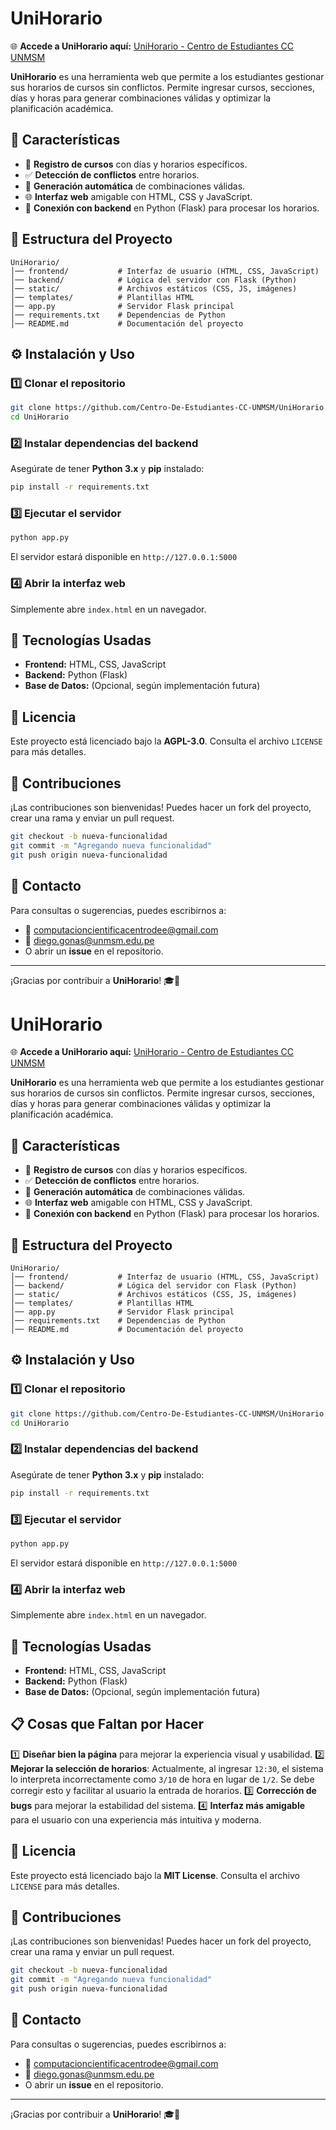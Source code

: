 # UniHorario

🌐 **Accede a UniHorario aquí:** [UniHorario - Centro de Estudiantes CC UNMSM](https://centro-de-estudiantes-cc-unmsm.github.io/UniHorario/)


**UniHorario** es una herramienta web que permite a los estudiantes gestionar sus horarios de cursos sin conflictos. Permite ingresar cursos, secciones, días y horas para generar combinaciones válidas y optimizar la planificación académica.

## 🚀 Características

- 📅 **Registro de cursos** con días y horarios específicos.
- ✅ **Detección de conflictos** entre horarios.
- 🔄 **Generación automática** de combinaciones válidas.
- 🌐 **Interfaz web** amigable con HTML, CSS y JavaScript.
- 🔗 **Conexión con backend** en Python (Flask) para procesar los horarios.

## 📂 Estructura del Proyecto

```plaintext
UniHorario/
│── frontend/           # Interfaz de usuario (HTML, CSS, JavaScript)
│── backend/            # Lógica del servidor con Flask (Python)
│── static/             # Archivos estáticos (CSS, JS, imágenes)
│── templates/          # Plantillas HTML
│── app.py              # Servidor Flask principal
│── requirements.txt    # Dependencias de Python
│── README.md           # Documentación del proyecto
```

## ⚙️ Instalación y Uso

### 1️⃣ Clonar el repositorio

```bash
git clone https://github.com/Centro-De-Estudiantes-CC-UNMSM/UniHorario.git
cd UniHorario
```

### 2️⃣ Instalar dependencias del backend

Asegúrate de tener **Python 3.x** y **pip** instalado:

```bash
pip install -r requirements.txt
```

### 3️⃣ Ejecutar el servidor

```bash
python app.py
```

El servidor estará disponible en `http://127.0.0.1:5000`

### 4️⃣ Abrir la interfaz web

Simplemente abre `index.html` en un navegador.

## 📌 Tecnologías Usadas

- **Frontend:** HTML, CSS, JavaScript
- **Backend:** Python (Flask)
- **Base de Datos:** (Opcional, según implementación futura)

## 📜 Licencia

Este proyecto está licenciado bajo la **AGPL-3.0**. Consulta el archivo `LICENSE` para más detalles.

## 🤝 Contribuciones

¡Las contribuciones son bienvenidas! Puedes hacer un fork del proyecto, crear una rama y enviar un pull request.

```bash
git checkout -b nueva-funcionalidad
git commit -m "Agregando nueva funcionalidad"
git push origin nueva-funcionalidad
```

## 📩 Contacto

Para consultas o sugerencias, puedes escribirnos a:
- 📧 [computacioncientificacentrodee@gmail.com](mailto:computacioncientificacentrodee@gmail.com)
- 📧 [diego.gonas@unmsm.edu.pe](mailto:diego.gonas@unmsm.edu.pe)
- O abrir un **issue** en el repositorio.

---

¡Gracias por contribuir a **UniHorario**! 🎓🚀
# UniHorario

🌐 **Accede a UniHorario aquí:** [UniHorario - Centro de Estudiantes CC UNMSM](https://centro-de-estudiantes-cc-unmsm.github.io/UniHorario/)

**UniHorario** es una herramienta web que permite a los estudiantes gestionar sus horarios de cursos sin conflictos. Permite ingresar cursos, secciones, días y horas para generar combinaciones válidas y optimizar la planificación académica.

## 🚀 Características

- 📅 **Registro de cursos** con días y horarios específicos.
- ✅ **Detección de conflictos** entre horarios.
- 🔄 **Generación automática** de combinaciones válidas.
- 🌐 **Interfaz web** amigable con HTML, CSS y JavaScript.
- 🔗 **Conexión con backend** en Python (Flask) para procesar los horarios.

## 📂 Estructura del Proyecto

```plaintext
UniHorario/
│── frontend/           # Interfaz de usuario (HTML, CSS, JavaScript)
│── backend/            # Lógica del servidor con Flask (Python)
│── static/             # Archivos estáticos (CSS, JS, imágenes)
│── templates/          # Plantillas HTML
│── app.py              # Servidor Flask principal
│── requirements.txt    # Dependencias de Python
│── README.md           # Documentación del proyecto
```

## ⚙️ Instalación y Uso

### 1️⃣ Clonar el repositorio

```bash
git clone https://github.com/Centro-De-Estudiantes-CC-UNMSM/UniHorario.git
cd UniHorario
```

### 2️⃣ Instalar dependencias del backend

Asegúrate de tener **Python 3.x** y **pip** instalado:

```bash
pip install -r requirements.txt
```

### 3️⃣ Ejecutar el servidor

```bash
python app.py
```

El servidor estará disponible en `http://127.0.0.1:5000`

### 4️⃣ Abrir la interfaz web

Simplemente abre `index.html` en un navegador.

## 📌 Tecnologías Usadas

- **Frontend:** HTML, CSS, JavaScript
- **Backend:** Python (Flask)
- **Base de Datos:** (Opcional, según implementación futura)

## 📋 Cosas que Faltan por Hacer

1️⃣ **Diseñar bien la página** para mejorar la experiencia visual y usabilidad.
2️⃣ **Mejorar la selección de horarios**: Actualmente, al ingresar `12:30`, el sistema lo interpreta incorrectamente como `3/10` de hora en lugar de `1/2`. Se debe corregir esto y facilitar al usuario la entrada de horarios.
3️⃣ **Corrección de bugs** para mejorar la estabilidad del sistema.
4️⃣ **Interfaz más amigable** para el usuario con una experiencia más intuitiva y moderna.

## 📜 Licencia

Este proyecto está licenciado bajo la **MIT License**. Consulta el archivo `LICENSE` para más detalles.

## 🤝 Contribuciones

¡Las contribuciones son bienvenidas! Puedes hacer un fork del proyecto, crear una rama y enviar un pull request.

```bash
git checkout -b nueva-funcionalidad
git commit -m "Agregando nueva funcionalidad"
git push origin nueva-funcionalidad
```

## 📩 Contacto

Para consultas o sugerencias, puedes escribirnos a:
- 📧 [computacioncientificacentrodee@gmail.com](mailto:computacioncientificacentrodee@gmail.com)
- 📧 [diego.gonas@unmsm.edu.pe](mailto:diego.gonas@unmsm.edu.pe)
- O abrir un **issue** en el repositorio.

---

¡Gracias por contribuir a **UniHorario**! 🎓🚀
